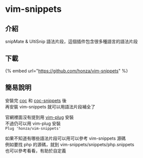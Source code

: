 # vim-snippets

## 介紹

snipMate & UltiSnip 語法片段，這個插件包含很多種語言的語法片段

## 下載

{% embed url="https://github.com/honza/vim-snippets" %}

## 簡易說明

安裝完 [coc](coc/) 和 [coc-snippets](coc-snippets.md) 後  
再安裝 vim-snippets 就可以用語法片段補全了

官網裡面沒有提到用 [vim-plug](../vim-plug.md) 安裝  
不過仍可以用 vim-plug 安裝  
`Plug 'honza/vim-snippets'`

如果不知道有哪些語法片段可以用可以參考 vim-snippets 源碼  
例如要找 php 的源碼，就到 vim-snippets/snippets/php.snippets  
也可以參考看看，有助於自定義  


